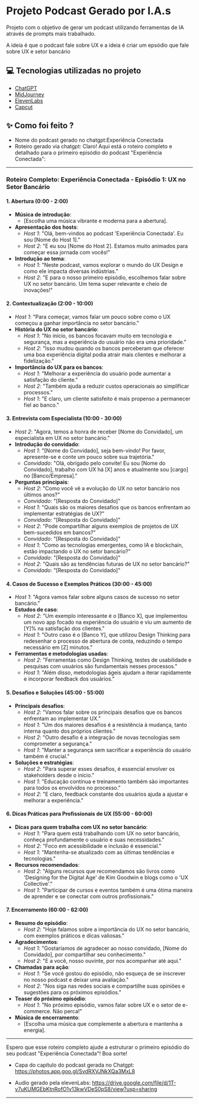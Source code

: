 

# Projeto Podcast Gerado por I.A.s


Projeto com o objetivo de gerar um podcast utilizando ferramentas de IA através de prompts mais trabalhado.

A ideia é que o podcast fale sobre UX e a ideia é criar um epsódio que fale sobre UX e setor bancário


## 💻 Tecnologias utilizadas no projeto

- [ChatGPT](https://chat.openai.com/) 
- [MidJourney](https://www.midjourney.com/app/)
- [ElevenLabs](https://beta.elevenlabs.io/)
- [Capcut](https://www.capcut.com/pt-br/)

## ✨ Como foi feito ?

- Nome do podcast gerado no chatgpt:Experiência Conectada
- Roteiro gerado via chatgpt:
Claro! Aqui está o roteiro completo e detalhado para o primeiro episódio do podcast "Experiência Conectada":

---

### **Roteiro Completo: Experiência Conectada - Episódio 1: UX no Setor Bancário**

#### **1. Abertura (0:00 - 2:00)**
   - **Música de introdução**:
     - [Escolha uma música vibrante e moderna para a abertura].
   - **Apresentação dos hosts**:
     - *Host 1*: "Olá, bem-vindos ao podcast 'Experiência Conectada'. Eu sou [Nome do Host 1]."
     - *Host 2*: "E eu sou [Nome do Host 2]. Estamos muito animados para começar essa jornada com vocês!"
   - **Introdução ao tema**:
     - *Host 1*: "Neste podcast, vamos explorar o mundo do UX Design e como ele impacta diversas indústrias."
     - *Host 2*: "E para o nosso primeiro episódio, escolhemos falar sobre UX no setor bancário. Um tema super relevante e cheio de inovações!"

#### **2. Contextualização (2:00 - 10:00)**
   - *Host 1*: "Para começar, vamos falar um pouco sobre como o UX começou a ganhar importância no setor bancário."
   - **História do UX no setor bancário**:
     - *Host 1*: "No início, os bancos focavam muito em tecnologia e segurança, mas a experiência do usuário não era uma prioridade."
     - *Host 2*: "Isso mudou quando os bancos perceberam que oferecer uma boa experiência digital podia atrair mais clientes e melhorar a fidelização."
   - **Importância do UX para os bancos**:
     - *Host 1*: "Melhorar a experiência do usuário pode aumentar a satisfação do cliente."
     - *Host 2*: "Também ajuda a reduzir custos operacionais ao simplificar processos."
     - *Host 1*: "E claro, um cliente satisfeito é mais propenso a permanecer fiel ao banco."

#### **3. Entrevista com Especialista (10:00 - 30:00)**
   - *Host 2*: "Agora, temos a honra de receber [Nome do Convidado], um especialista em UX no setor bancário."
   - **Introdução do convidado**:
     - *Host 1*: "[Nome do Convidado], seja bem-vindo! Por favor, apresente-se e conte um pouco sobre sua trajetória."
     - *Convidado*: "Olá, obrigado pelo convite! Eu sou [Nome do Convidado], trabalho com UX há [X] anos e atualmente sou [cargo] no [Banco/Empresa]."
   - **Perguntas principais**:
     - *Host 2*: "Como você vê a evolução do UX no setor bancário nos últimos anos?"
     - *Convidado*: "[Resposta do Convidado]"
     - *Host 1*: "Quais são os maiores desafios que os bancos enfrentam ao implementar estratégias de UX?"
     - *Convidado*: "[Resposta do Convidado]"
     - *Host 2*: "Pode compartilhar alguns exemplos de projetos de UX bem-sucedidos em bancos?"
     - *Convidado*: "[Resposta do Convidado]"
     - *Host 1*: "Como as tecnologias emergentes, como IA e blockchain, estão impactando o UX no setor bancário?"
     - *Convidado*: "[Resposta do Convidado]"
     - *Host 2*: "Quais são as tendências futuras de UX no setor bancário?"
     - *Convidado*: "[Resposta do Convidado]"

#### **4. Casos de Sucesso e Exemplos Práticos (30:00 - 45:00)**
   - *Host 1*: "Agora vamos falar sobre alguns casos de sucesso no setor bancário."
   - **Estudos de caso**:
     - *Host 2*: "Um exemplo interessante é o [Banco X], que implementou um novo app focado na experiência do usuário e viu um aumento de [Y]% na satisfação dos clientes."
     - *Host 1*: "Outro caso é o [Banco Y], que utilizou Design Thinking para redesenhar o processo de abertura de conta, reduzindo o tempo necessário em [Z] minutos."
   - **Ferramentas e metodologias usadas**:
     - *Host 2*: "Ferramentas como Design Thinking, testes de usabilidade e pesquisas com usuários são fundamentais nesses processos."
     - *Host 1*: "Além disso, metodologias ágeis ajudam a iterar rapidamente e incorporar feedback dos usuários."

#### **5. Desafios e Soluções (45:00 - 55:00)**
   - **Principais desafios**:
     - *Host 2*: "Vamos falar sobre os principais desafios que os bancos enfrentam ao implementar UX."
     - *Host 1*: "Um dos maiores desafios é a resistência à mudança, tanto interna quanto dos próprios clientes."
     - *Host 2*: "Outro desafio é a integração de novas tecnologias sem comprometer a segurança."
     - *Host 1*: "Manter a segurança sem sacrificar a experiência do usuário também é crucial."
   - **Soluções e estratégias**:
     - *Host 2*: "Para superar esses desafios, é essencial envolver os stakeholders desde o início."
     - *Host 1*: "Educação contínua e treinamento também são importantes para todos os envolvidos no processo."
     - *Host 2*: "E claro, feedback constante dos usuários ajuda a ajustar e melhorar a experiência."

#### **6. Dicas Práticas para Profissionais de UX (55:00 - 60:00)**
   - **Dicas para quem trabalha com UX no setor bancário**:
     - *Host 1*: "Para quem está trabalhando com UX no setor bancário, conheça profundamente o usuário e suas necessidades."
     - *Host 2*: "Foco em acessibilidade e inclusão é essencial."
     - *Host 1*: "Mantenha-se atualizado com as últimas tendências e tecnologias."
   - **Recursos recomendados**:
     - *Host 2*: "Alguns recursos que recomendamos são livros como 'Designing for the Digital Age' de Kim Goodwin e blogs como o 'UX Collective'."
     - *Host 1*: "Participar de cursos e eventos também é uma ótima maneira de aprender e se conectar com outros profissionais."

#### **7. Encerramento (60:00 - 62:00)**
   - **Resumo do episódio**:
     - *Host 2*: "Hoje falamos sobre a importância do UX no setor bancário, com exemplos práticos e dicas valiosas."
   - **Agradecimentos**:
     - *Host 1*: "Gostaríamos de agradecer ao nosso convidado, [Nome do Convidado], por compartilhar seu conhecimento."
     - *Host 2*: "E a você, nosso ouvinte, por nos acompanhar até aqui."
   - **Chamadas para ação**:
     - *Host 1*: "Se você gostou do episódio, não esqueça de se inscrever no nosso podcast e deixar uma avaliação."
     - *Host 2*: "Nos siga nas redes sociais e compartilhe suas opiniões e sugestões para os próximos episódios."
   - **Teaser do próximo episódio**:
     - *Host 1*: "No próximo episódio, vamos falar sobre UX e o setor de e-commerce. Não perca!"
   - **Música de encerramento**:
     - [Escolha uma música que complemente a abertura e mantenha a energia].

---

Espero que esse roteiro completo ajude a estruturar o primeiro episódio do seu podcast "Experiência Conectada"! Boa sorte!
- Capa do capítulo do podcast gerada no Chatgpt: https://photos.app.goo.gl/SvdRXVJNkXQa3MxL8

- Audio gerado pela elevenLabs: https://drive.google.com/file/d/1T-v7uKUMGEbKtnRofO1y13kwVDeS0pS8/view?usp=sharing



---
